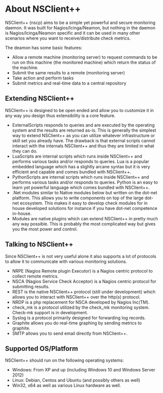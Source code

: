 
# About NSClient++

NSClient++ (nscp) aims to be a simple yet powerful and secure monitoring daemon.
It was built for Nagios/Icinga/Neamon, but nothing in the daemon is Nagios/Icinga/Neamon specific and it can be used in many other scenarios where you want to receive/distribute check metrics.

The deamon has some basic features:

* Allow a remote machine (monitoring server) to request commands to be run on this machine (the monitored machine) which return the status of the machine.
* Submit the same results to a remote (monitoring server)
* Take action and perform tasks
* Submit metrics and real-time data to a central repository

## Extending NSClient++

NSClient++ is designed to be open ended and allow you to customize it in any way you design thus extensibility is a core feature.

- ExternalScripts responds to queries and are executed by the operating system and the results are returned as-is.
  This is generally the simplest way to extend NSClient++ as you can utilize whatever infrastructure or skill set you already have.
  The drawback is that external scripts cannot interact with the internals NSClient++ and thus they are limited in what they can do.
- LuaScripts are internal scripts which runs inside NSClient++ and performs various tasks and/or responds to queries.
  Lua is a popular embedded language which has a slightly arcane syntax but it is very efficient and capable and comes bundled with NSClient++.
- PythonScripts are internal scripts which runs inside NSClient++ and performs various tasks and/or responds to queries.
  Python is an easy to learn yet powerful language which comes bundled with NSClient++.
- .Net modules similar to Native modules below but written on the dot-net platform.
  This allows you to write components on top of the large dot-net ecosystem. This makes it easy to develop check modules for in house developed solutions for instance if you have dot-net competence in-house.
- Modules are native plugins which can extend NSClient++ in pretty much any way possible.
  This is probably the most complicated way but gives you the most power and control.


## Talking to NSClient++

Since NSClient++ is not very useful alone it also supports a lot of protocols to allow it to communicate with various monitoring solutions.

- NRPE (Nagios Remote plugin Executor) is a Nagios centric protocol to collect remote metrics.
- NSCA (Nagios Service Check Acceptor) is a Nagios centric protocol for submitting results.
- REST is the native NSClient++ protocol (still under development) which allows you to interact with NSClient++ over the http(s) protocol.
- NRDP is a php replacement for NSCA developed by Nagios Inc(TM).
- check_mk is a protocol utilized by the check_mk monitoring system. Check-mk support is in development.
- Syslog is a protocol primarily designed for forwarding log records.
- Graphite allows you do real-time graphing by sending metrics to graphite.
- SMTP allows you to send email directly from NSClient++.


## Supported OS/Platform

NSClient++ should run on the following operating systems:

- Windows: From XP and up (including Windows 10 and Windows Server 2012)
- Linux: Debian, Centos and Ubuntu (and possibly others as well)
- Win32, x64 as well as various Linux hardware as well.
